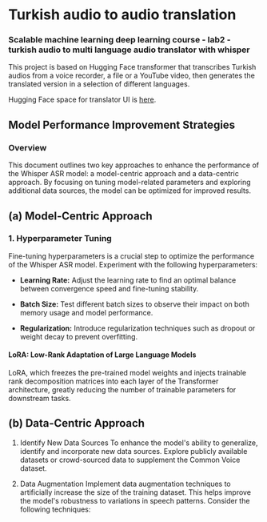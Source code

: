 # Turkish audio to audio translation
### Scalable machine learning deep learning course - lab2 - turkish audio to multi language audio translator with whisper 

This project is based on Hugging Face transformer that transcribes Turkish audios from a voice recorder, a file or a YouTube video, then generates the translated version in a selection of different languages. 

Hugging Face space for translator UI is [here](https://huggingface.co/spaces/nelanbu/turkish-audio-to-audio-translator).

## Model Performance Improvement Strategies

### Overview

This document outlines two key approaches to enhance the performance of the Whisper ASR model: a model-centric approach and a data-centric approach. By focusing on tuning model-related parameters and exploring additional data sources, the model can be optimized for improved results.

## (a) Model-Centric Approach

### 1. Hyperparameter Tuning

Fine-tuning hyperparameters is a crucial step to optimize the performance of the Whisper ASR model. Experiment with the following hyperparameters:

- **Learning Rate:** Adjust the learning rate to find an optimal balance between convergence speed and fine-tuning stability.

- **Batch Size:** Test different batch sizes to observe their impact on both memory usage and model performance.

- **Regularization:** Introduce regularization techniques such as dropout or weight decay to prevent overfitting.

#### LoRA: Low-Rank Adaptation of Large Language Models
LoRA, which freezes the pre-trained model weights and injects trainable rank decomposition matrices into each layer of the Transformer architecture, greatly reducing the number of trainable parameters for downstream tasks.

## (b) Data-Centric Approach

1. Identify New Data Sources
To enhance the model's ability to generalize, identify and incorporate new data sources. Explore publicly available datasets or crowd-sourced data to supplement the Common Voice dataset.

2. Data Augmentation
Implement data augmentation techniques to artificially increase the size of the training dataset. This helps improve the model's robustness to variations in speech patterns. Consider the following techniques:

